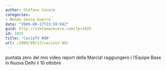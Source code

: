 ```yaml
---
author: Stefano Cecere
categories:
- Mondo Senza Guerre
date: "2009-09-17T23:59:04Z"
guid: http://stefanocecere.com/?p=1925
id: 1925
title: 'CecioTV #00'
url: /2009/09/17/ceciotv-00/
---
```


puntata zero del mio video report della Marcia! raggiungerò i l&#8217;Equipe Base in Nuova Delhi il 10 ottobre